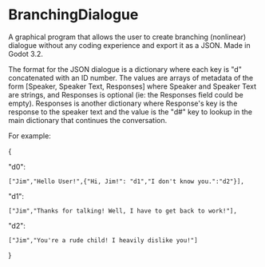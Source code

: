 # BranchingDialogue
A graphical program that allows the user to create branching (nonlinear) dialogue without any coding experience and export it as a JSON. Made in Godot 3.2.

The format for the JSON dialogue is a dictionary where each key is "d" concatenated with an ID number. The values are arrays of metadata of the form [Speaker, Speaker Text, Responses] where Speaker and Speaker Text are strings, and Responses is optional (ie: the Responses field could be empty). Responses is another dictionary where Response's key is the response to the speaker text and the value is the "d#" key to lookup in the main dictionary that continues the conversation. 

For example:

{

  "d0":
  
    ["Jim","Hello User!",{"Hi, Jim!": "d1","I don't know you.":"d2"}],
    
  "d1":
  
    ["Jim","Thanks for talking! Well, I have to get back to work!"],
    
  "d2":
  
    ["Jim","You're a rude child! I heavily dislike you!"]
    
}
